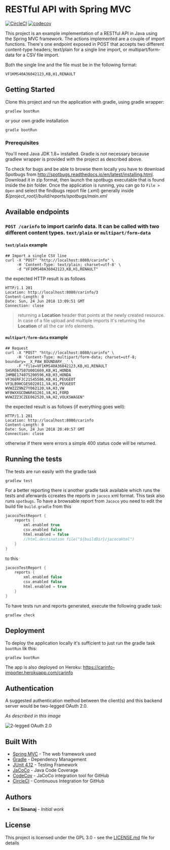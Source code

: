 # RESTful API with Spring MVC

[![CircleCI](https://circleci.com/gh/enisinanaj/carinfo-importer/tree/master.svg?style=svg)](https://circleci.com/gh/enisinanaj/carinfo-import/tree/master) [![codecov](https://codecov.io/gh/enisinanaj/carinfo-importer/branch/master/graph/badge.svg)](https://codecov.io/gh/enisinanaj/carinfo-importer)


This project is an example implementation of a RESTful API in Java using the Spring MVC framework. 
The actions implemented are a couple of import functions. There's one endpoint exposed in POST that accepts two different content-type headers; text/plain for a single line import, or multipart/form-data for a CSV file import.

Both the single line and the file must be in the following format:

```
VF1KMS40A36042123,KB,H1,RENAULT
```

## Getting Started

Clone this project and run the application with gradle, using gradle wrapper:

```
gradlew bootRun
```

or your own gradle installation

```
gradle bootRun
```

### Prerequisites

You'll need Java JDK 1.8+ installed. Gradle is not necessary because gradlew wrapper is provided with the project as described above.

To check for bugs and be able to browse them locally you have to download Spotbugs from http://spotbugs.readthedocs.io/en/latest/installing.html. Download it in zip format, then launch the spotbugs executable that is found inside the _bin_ folder. Once the application is running, you can go to `File > Open` and select the findbugs report file (.xml) generally inside _${project_root}/build/reports/spotbugs/main.xml_


## Available endpoints

### `POST /carinfo` to import carinfo data. It can be called with two different content types. `text/plain` or `multipart/form-data`

#### `text/plain` example

```
## Import a single CSV line
curl -X "POST" "http://localhost:8080/carinfo" \
     -H 'Content-Type: text/plain; charset=utf-8' \
     -d "VF1KMS40A36042123,KB,H1,RENAULT"
```

the expected HTTP result is as follows

```
HTTP/1.1 201 
Location: http://localhost:8080/carinfo/3
Content-Length: 0
Date: Sun, 24 Jun 2018 13:09:51 GMT
Connection: close
```

> returning a **Location** header that points at the newly created resource. In case of a file upload and multiple imports It's returning the **Location** of all the car info elements.


#### `multipart/form-data` example

```
## Request
curl -X "POST" "http://localhost:8080/carinfo" \
     -H 'Content-Type: multipart/form-data; charset=utf-8; boundary=__X_PAW_BOUNDARY__' \
     -F "file=VF1KMS40A36042123,KB,H1,RENAULT
SHSRE67507U001669,KB,H1,HONDA
JHMBE17407S200596,KB,H3,HONDA
VF36ERFJC21545586,KB,H1,PEUGEOT
VF3LB9HCGES022011,VA,H1,PEUGEOT
WVWZZZ9NZ7Y062120,VA,H3,VW
WF0WXXGCDW6R41261,VA,H1,FORD
WVWZZZ3CZEE062520,VA,H2,VOLKSWAGEN"
```

the expected result is as follows (if everything goes well):

```
HTTP/1.1 201 
Location: http://localhost:8080/carinfo
Content-Length: 0
Date: Sun, 24 Jun 2018 20:49:57 GMT
Connection: close
```

otherwise if there were errors a simple 400 status code will be returned.


## Running the tests

The tests are run easily with the gradle task

```
gradlew test
```

For a better reporting there is another gradle task available which runs the tests and aferwards ccreates the reports in `jacoco` xml format. This task also runs `spotbugs`. To have a browsable report from `Jacoco` you need to edit the build file `build.gradle` from this

```groovy
jacocoTestReport {
	reports {
		xml.enabled true
		csv.enabled false
		html.enabled = false
		//html.destination file("${buildDir}/jacocoHtml")
	}
}
```

to this

```groovy
jacocoTestReport {
	reports {
		xml.enabled false
		csv.enabled false
		html.enabled = true
	}
}
```

To have tests run and reports generated, execute the following gradle task:

```
gradlew check
```

## Deployment

To deploy the application locally it's sufficient to just run the gradle task `bootRun` lik this:
```
gradlew bootRun
```

The app is also deployed on Heroku: https://carinfo-importer.herokuapp.com/carinfo

## Authentication

A suggested authentication method between the client(s) and this backend server would be two-legged OAuth 2.0.

_As described in this image_

![2-legged OAuth 2.0](http://codehustler.org/wp-content/uploads/2014/06/2_legged_oauth_1.png)

## Built With

* [Spring MVC](https://docs.spring.io/spring/docs/current/spring-framework-reference/web.html) - The web framework used
* [Gradle](https://gradle.org) - Dependency Management
* [JUnit 4.12](https://junit.org/junit4/) - Testing Framework
* [JaCoCo](https://www.jacoco.org/jacoco/trunk/index.html) - Java Code Coverage
* [CodeCov](https://codecov.io/) - JaCoCo integration tool for GitHub
* [CircleCI](https://circleci.com) - Continuous Integration for GitHub

## Authors

* **Eni Sinanaj** - *Initial work*

## License

This project is licensed under the GPL 3.0 - see the [LICENSE.md](LICENSE.md) file for details

